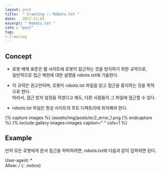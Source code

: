 ```yaml
---
layout: post
title:  " Crawling :: Robots.txt "
date:   2017-11-03
excerpt: " Robots.txt "
cate : "post"
tag:
- Crawling
---
```


## Concept

* 로봇 배제 표준은 웹 사이트에 로봇이 접근하는 것을 방지하기 위한 규약으로, <br> 일반적으로 접근 제한에 대한 설명을 robots.txt에 기술한다.

* 이 규약은 권고안이며, 로봇이 robots.txt 파일을 읽고 접근을 중지하는 것을 목적으로 한다. <br> 따라서, 접근 방지 설정을 하였다고 해도, 다른 사람들이 그 파일에 접근할 수 있다. 

* robots.txt 파일은 항상 사이트의 루트 디렉토리에 위치해야 한다.



{% capture images %}
	/assets/img/posts/ec2_error_1.png
{% endcapture %}
{% include gallery images=images caption=" " cols=1 %}

## Example

만약 모든 로봇에게 문서 접근을 허락하려면, robots.txt에 다음과 같이 입력하면 된다.

User-agent: * <br>
Allow: /
{: .notice}


